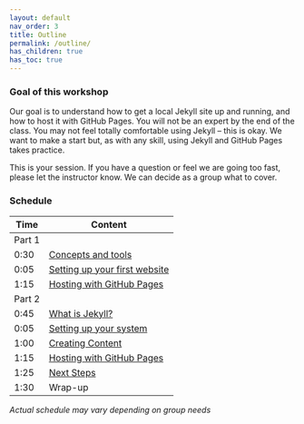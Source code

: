 ```yaml
---
layout: default
nav_order: 3
title: Outline
permalink: /outline/
has_children: true
has_toc: true
---
```



### Goal of this workshop

Our goal is to understand how to get a local Jekyll site up and running, and how to host it with GitHub Pages. You will not be an expert by the end of the class. You may not feel totally comfortable using Jekyll – this is okay. We want to make a start but, as with any skill, using Jekyll and GitHub Pages takes practice.

This is your session. If you have a question or feel we are going too fast, please let the instructor know. We can decide as a group what to cover.

### Schedule

| Time | Content
| --- | ---
| Part 1
| 0:30 | [Concepts and tools](concepts.md)
| 0:05 | [Setting up your first website](setup-part1.md)
| 1:15 | [Hosting with GitHub Pages](gh-pages.md)
| Part 2
| 0:45 | [What is Jekyll?](jekyll.md)
| 0:05 | [Setting up your system](setup-part2.md)
| 1:00 | [Creating Content](create-content.md)
| 1:15 | [Hosting with GitHub Pages](gh-pages.md)
| 1:25 | [Next Steps](next-steps.md)
| 1:30 | Wrap-up

_Actual schedule may vary depending on group needs_
